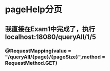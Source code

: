 # pageHelp分页
## 我直接在Exam1中完成了，执行localhost:18080/queryAll/1/5

### @RequestMapping(value = "/queryAll/{page}/{pageSize}",method = RequestMethod.GET)


